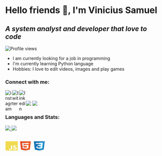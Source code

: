 # Hello friends 👋, I'm Vinicius Samuel
## _A system analyst and developer that love to code_

![Profile views](https://komarev.com/ghpvc/?username=Luvicitousr&style=flat-square)

- I am currently looking for a job in programming
- I'm currently learning Python language
- Hobbies: I love to edit videos, images and play games

### Connect with me:

[<img align = "left" alt="instagram" width="22px"  src="https://static.cdninstagram.com/rsrc.php/v3/yt/r/30PrGfR3xhB.png"/>][instagram]
[<img align = "left" alt="twitter" width="22px"  src="https://abs.twimg.com/responsive-web/client-web/icon-ios.b1fc727a.png"/>][twitter]
[<img align = "left" alt="linkedin" width="22px"  src="https://static.licdn.com/sc/h/eahiplrwoq61f4uan012ia17i"/>][linkedin]
  
<br />
<br />

<div> 
  <a href="https://www.youtube.com/@Luvicitousr" target="_blank"><img src="https://img.shields.io/badge/YouTube-FF0000?style=for-the-badge&logo=youtube&logoColor=white" target="_blank"></a>
  <a href = "mailto:luvicitousr@gmail.com"><img src="https://img.shields.io/badge/-Gmail-%23333?style=for-the-badge&logo=gmail&logoColor=white" target="_blank"></a>
</div>
  
### Languages and Stats:
  
<div>
  <p align="left">
    <a href="https://github.com/Luvicitousr">
      <img height="180em" src="https://github-readme-stats.vercel.app/api?username=Luvicitousr&show_icons=true&theme=tokyonight&include_all_commits=true&count_private=true"/>
      <img height="180em" src="https://github-readme-stats.vercel.app/api/top-langs/?username=Luvicitousr&layout=compact&langs_count=6&theme=tokyonight"/>
    </a>
  </p>
</div>

<div style="display: inline_block"><br>
  <img align="center" alt="Js" height="30" width="40" src="https://raw.githubusercontent.com/devicons/devicon/master/icons/javascript/javascript-plain.svg">
  <img align="center" alt="HTML" height="30" width="40" src="https://raw.githubusercontent.com/devicons/devicon/master/icons/html5/html5-original.svg">
  <img align="center" alt="CSS" height="30" width="40" src="https://raw.githubusercontent.com/devicons/devicon/master/icons/css3/css3-original.svg">
</div>

[twitter]: https://twitter.com/Luvicitousr
[instagram]: https://www.instagram.com/luvicitousr/
[linkedin]: https://www.linkedin.com/in/vinicius-samael-66505488/
